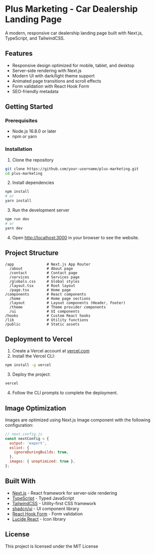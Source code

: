 # Plus Marketing - Car Dealership Landing Page

A modern, responsive car dealership landing page built with Next.js, TypeScript, and TailwindCSS.

## Features

- Responsive design optimized for mobile, tablet, and desktop
- Server-side rendering with Next.js
- Modern UI with dark/light theme support
- Animated page transitions and scroll effects
- Form validation with React Hook Form
- SEO-friendly metadata

## Getting Started

### Prerequisites

- Node.js 16.8.0 or later
- npm or yarn

### Installation

1. Clone the repository
```bash
git clone https://github.com/your-username/plus-marketing.git
cd plus-marketing
```

2. Install dependencies
```bash
npm install
# or
yarn install
```

3. Run the development server
```bash
npm run dev
# or
yarn dev
```

4. Open [http://localhost:3000](http://localhost:3000) in your browser to see the website.

## Project Structure

```
/app               # Next.js App Router
  /about           # About page
  /contact         # Contact page
  /services        # Services page
  /globals.css     # Global styles
  /layout.tsx      # Root layout
  /page.tsx        # Home page
/components        # React components
  /home            # Home page sections
  /layout          # Layout components (Header, Footer)
  /theme           # Theme provider components
  /ui              # UI components
/hooks             # Custom React hooks
/lib               # Utility functions
/public            # Static assets
```

## Deployment to Vercel

1. Create a Vercel account at [vercel.com](https://vercel.com)
2. Install the Vercel CLI:
```bash
npm install -g vercel
```

3. Deploy the project:
```bash
vercel
```

4. Follow the CLI prompts to complete the deployment.

## Image Optimization

Images are optimized using Next.js Image component with the following configuration:

```javascript
// next.config.js
const nextConfig = {
  output: 'export',
  eslint: {
    ignoreDuringBuilds: true,
  },
  images: { unoptimized: true },
};
```

## Built With

- [Next.js](https://nextjs.org/) - React framework for server-side rendering
- [TypeScript](https://www.typescriptlang.org/) - Typed JavaScript
- [TailwindCSS](https://tailwindcss.com/) - Utility-first CSS framework
- [shadcn/ui](https://ui.shadcn.com/) - UI component library
- [React Hook Form](https://react-hook-form.com/) - Form validation
- [Lucide React](https://lucide.dev/) - Icon library

## License

This project is licensed under the MIT License